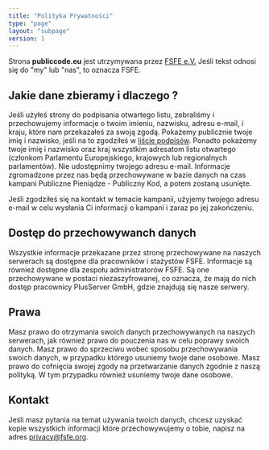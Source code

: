 ```yaml
---
title: "Polityka Prywatności"
type: "page"
layout: "subpage"
version: 1
---
```


Strona **publiccode.eu** jest utrzymywana przez
[FSFE e.V.](https://fsfe.org/about/legal/imprint.html)
Jeśli tekst odnosi się do "my" lub "nas", to oznacza FSFE.

## Jakie dane zbieramy i dlaczego ?

Jeśli użyłeś strony do podpisania otwartego listu, zebraliśmy
i przechowujemy informacje o twoim imieniu, nazwisku,
adresu e-mail, i kraju, które nam przekazałeś za swoją zgodą.
Pokażemy publicznie twoje imię i nazwisko, jeśli na to zgodziłeś w
[liście podpisów](/openletter/all-signatures). Ponadto pokażemy
twoje imię i nazwisko oraz kraj wszystkim adresatom listu otwartego
(członkom Parlamentu Europejskiego, krajowych lub regionalnych
parlamentów). Nie udostępnimy twojego adresu e-mail.
Informacje zgromadzone przez nas będą przechowywane w bazie danych
na czas kampani Publiczne Pieniądze - Publiczny Kod, a potem zostaną usunięte.

Jeśli zgodziłeś się na kontakt w temacie kampanii, użyjemy twojego
adresu e-mail w celu wysłania Ci informacji o kampani i zaraz po jej
zakończeniu.

## Dostęp do przechowywanch danych

Wszystkie informacje przekazane przez stronę przechowywane na
naszych serwerach są dostępne dla pracowników i stażystów FSFE.
Informacje są również dostępne dla zespołu
administratorów FSFE. Są one przechowywane w postaci
niezaszyfrowanej, co oznacza, że mają do nich dostęp pracownicy PlusServer GmbH, gdzie znajdują się nasze serwery.

## Prawa

Masz prawo do otrzymania swoich danych przechowywanych na naszych
serwerach, jak również prawo do pouczenia nas w celu poprawy
swoich danych. Masz prawo do sprzeciwu wobec sposobu
przechowywania swoich danych, w przypadku którego
usuniemy twoje dane osobowe. Masz prawo do cofnięcia swojej
zgody na przetwarzanie danych zgodnie z naszą polityką. W tym przypadku
również usuniemy twoje dane osobowe.

## Kontakt

Jeśli masz pytania na temat używania twoich danych, chcesz
uzyskać kopie wszystkich informacji które przechowywujemy o tobie,
napisz na adres privacy@fsfe.org.
